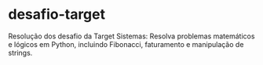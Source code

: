 # desafio-target
Resolução dos desafio da Target Sistemas: Resolva problemas matemáticos e lógicos em Python, incluindo Fibonacci, faturamento e manipulação de strings.
